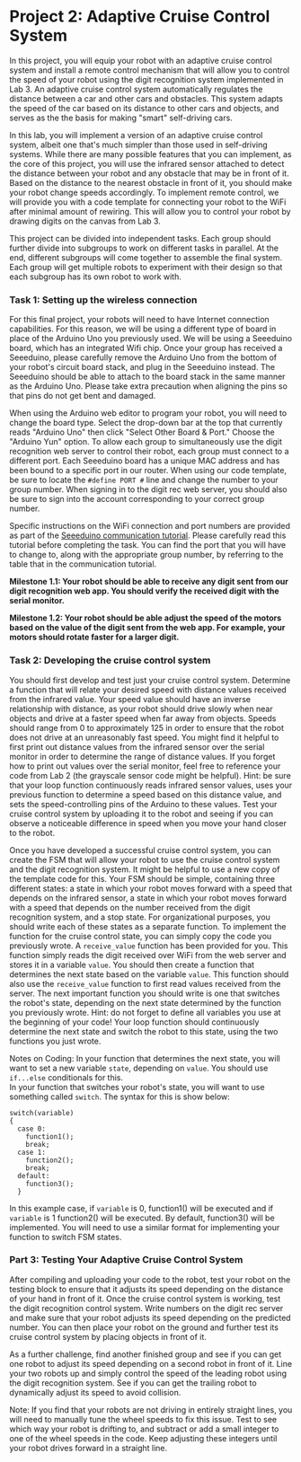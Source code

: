 Project 2: Adaptive Cruise Control System
======================
In this project, you will equip your robot with an adaptive cruise control system and install a remote control mechanism that will allow you to control the speed of your robot using the digit recognition system implemented in Lab 3. An adaptive cruise control system automatically regulates the distance between a car and other cars and obstacles. This system adapts the speed of the car based on its distance to other cars and objects, and serves as the the basis for making "smart" self-driving cars. 

In this lab, you will implement a version of an adaptive cruise control system, albeit one that's much simpler than those used in self-driving systems. While there are many possible features that you can implement, as the core of this project, you will use the infrared sensor attached to detect the distance between your robot and any obstacle that may be in front of it. Based on the distance to the nearest obstacle in front of it, you should make your robot change speeds accordingly. To implement remote control, we will provide you with a code template for connecting your robot to the WiFi after minimal amount of rewiring. This will allow you to control your robot by drawing digits on the canvas from Lab 3.

This project can be divided into independent tasks. Each group should further divide into subgroups to work on different tasks in parallel. At the end, different subgroups will come together to assemble the final system. Each group will get multiple robots to experiment with their design so that each subgroup has its own robot to work with.

### Task 1: Setting up the wireless connection
For this final project, your robots will need to have Internet connection capabilities.  For this reason, we will be using a different type of board in place of the Arduino Uno you previously used. We will be using a Seeeduino board, which has an integrated Wifi chip. Once your group has received a Seeeduino, please carefully remove the Arduino Uno from the bottom of your robot's circuit board stack, and plug in the Seeeduino instead. The Seeeduino should be able to attach to the board stack in the same manner as the Arduino Uno. Please take extra precaution when aligning the pins so that pins do not get bent and damaged. 

When using the Arduino web editor to program your robot, you will need to change the board type. Select the drop-down bar at the top that currently reads "Arduino Uno" then click "Select Other Board & Port."  Choose the "Arduino Yun" option. To allow each group to simultaneously use the digit recognition web server to control their robot, each group must connect to a different port. Each Seeeduino board has a unique MAC address and has been bound to a specific port in our router. When using our code template, be sure to locate the `#define PORT #` line and change the number to your group number. When signing in to the digit rec web server, you should also be sure to sign into the account corresponding to your correct group number. 

Specific instructions on the WiFi connection and port numbers are provided as part of the [Seeeduino communication tutorial](../Communication%20Tutorial/Seeeduino). Please carefully read this tutorial before completing the task. You can find the port that you will have to change to, along with the appropriate group number, by referring to the table that in the communication tutorial.

**Milestone 1.1: Your robot should be able to receive any digit sent from our digit recognition web app. You should verify the received digit with the serial monitor.**

**Milestone 1.2: Your robot should be able adjust the speed of the motors based on the value of the digit sent from the web app. For example, your motors should rotate faster for a larger digit.**

### Task 2: Developing the cruise control system 
You should first develop and test just your cruise control system. Determine a function that will relate your desired speed with distance values received from the infrared value. Your speed value should have an inverse relationship with distance, as your robot should drive slowly when near objects and drive at a faster speed when far away from objects.  Speeds should range from 0 to approximately 125 in order to ensure that the robot does not drive at an unreasonably fast speed.  You might find it helpful to first print out distance values from the infrared sensor over the serial monitor in order to determine the range of distance values.  If you forget how to print out values over the serial monitor, feel free to reference your code from Lab 2 (the grayscale sensor code might be helpful).  Hint: be sure that your loop function continuously reads infrared sensor values, uses your previous function to determine a speed based on this distance value, and sets the speed-controlling pins of the Arduino to these values.  Test your cruise control system by uploading it to the robot and seeing if you can observe a noticeable difference in speed when you move your hand closer to the robot. 

Once you have developed a successful cruise control system, you can create the FSM that will allow your robot to use the cruise control system and the digit recognition system.  It might be helpful to use a new copy of the template code for this. Your FSM should be simple, containing three different states: a state in which your robot moves forward with a speed that depends on the infrared sensor, a state in which your robot moves forward with a speed that depends on the number received from the digit recognition system, and a stop state. For organizational purposes, you should write each of these states as a separate function.  To implement the function for the cruise control state, you can simply copy the code you previously wrote. A `receive_value` function has been provided for you.  This function simply reads the digit received over WiFi from the web server and stores it in a variable `value`. You should then create a function that determines the next state based on the variable `value`. This function should also use the `receive_value` function to first read values received from the server. The next important function you should write is one that switches the robot's state, depending on the next state determined by the function you previously wrote.  Hint: do not forget to define all variables you use at the beginning of your code! Your loop function should continuously determine the next state and switch the robot to this state, using the two functions you just wrote. 

Notes on Coding: 
In your function that determines the next state, you will want to set a new variable `state`, depending on `value`.  You should use `if...else` conditionals for this.  
In your function that switches your robot's state, you will want to use something called `switch`.  The syntax for this is show below: 
```
switch(variable)
{
  case 0:
    function1();
    break;
  case 1: 
    function2();
    break;
  default: 
    function3();
  }
  ```
  In this example case, if `variable` is 0, function1() will be executed and if `variable` is 1 function2() will be executed.  By         default, function3() will be implemented. You will need to use a similar format for implementing your function to switch FSM states.
  
### Part 3: Testing Your Adaptive Cruise Control System
After compiling and uploading your code to the robot, test your robot on the testing block to ensure that it adjusts its speed depending on the distance of your hand in front of it.  Once the cruise control system is working, test the digit recognition control system. Write numbers on the digit rec server and make sure that your robot adjusts its speed depending on the predicted number. You can then place your robot on the ground and further test its cruise control system by placing objects in front of it.  

As a further challenge, find another finished group and see if you can get one robot to adjust its speed depending on a second robot in front of it. Line your two robots up and simply control the speed of the leading robot using the digit recognition system.  See if you can get the trailing robot to dynamically adjust its speed to avoid collision. 
  
Note: If you find that your robots are not driving in entirely straight lines, you will need to manually tune the wheel speeds to fix this issue. Test to see which way your robot is drifting to, and subtract or add a small integer to one of the wheel speeds in the code. Keep adjusting these integers until your robot drives forward in a straight line. 
